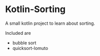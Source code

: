 # Kotlin-Sorting

A small kotlin project to learn about sorting.

Included are
  - bubble sort
  - quicksort-lomuto
